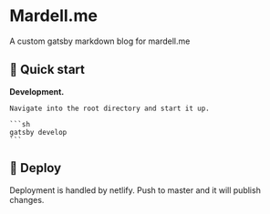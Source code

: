 # Mardell.me

A custom gatsby markdown blog for mardell.me

## 🚀 Quick start

**Development.**

    Navigate into the root directory and start it up.

    ```sh
    gatsby develop
    ```

## 💫 Deploy

Deployment is handled by netlify. Push to master and it will publish changes.
